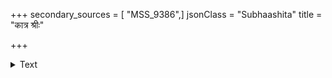 +++
secondary_sources = [ "MSS_9386",]
jsonClass = "Subhaashita"
title = "कात्र श्रीः"

+++

<details><summary>Text</summary>

कात्र श्रीः श्रोणिबिम्बे स्रवदुदरपुरावस्तिखद्वारवाच्ये लक्ष्मीः का कामिनीनां कुचकलशयुगे मांसपिण्डस्वरूपे।  
का कान्तिर्नेत्रयुग्मे जलकलुषजुषि श्लेष्मरक्तादिपूर्णे का शोभावर्तगर्ते निगदत यदहो मोहिनस्ताः स्तुवन्ति॥
</details>
